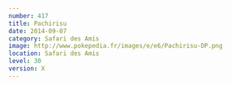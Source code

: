 ```yaml
---
number: 417
title: Pachirisu
date: 2014-09-07
category: Safari des Amis
image: http://www.pokepedia.fr/images/e/e6/Pachirisu-DP.png
location: Safari des Amis
level: 30
version: X
---
```

